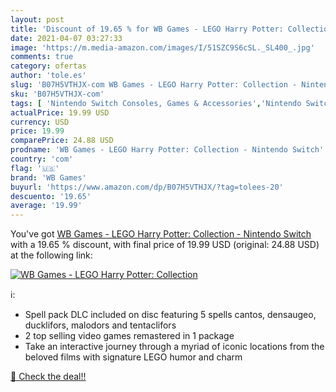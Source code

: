 ```yaml
---
layout: post
title: 'Discount of 19.65 % for WB Games - LEGO Harry Potter: Collection'
date: 2021-04-07 03:27:33
image: 'https://m.media-amazon.com/images/I/51SZC9S6cSL._SL400_.jpg'
comments: true
category: ofertas
author: 'tole.es'
slug: 'B07H5VTHJX-com WB Games - LEGO Harry Potter: Collection - Nintendo Switch'
sku: 'B07H5VTHJX-com'
tags: [ 'Nintendo Switch Consoles, Games & Accessories','Nintendo Switch Games','Video Games','Videogames','lego','wb games', ]
actualPrice: 19.99 USD
currency: USD
price: 19.99
comparePrice: 24.88 USD
prodname: 'WB Games - LEGO Harry Potter: Collection - Nintendo Switch'
country: 'com'
flag: '🇺🇸'
brand: 'WB Games'
buyurl: 'https://www.amazon.com/dp/B07H5VTHJX/?tag=tolees-20'
descuento: '19.65'
average: '19.99'
---
```


You've got [WB Games - LEGO Harry Potter: Collection - Nintendo Switch](https://www.amazon.com/dp/B07H5VTHJX/?tag=tolees-20) with a  19.65 % discount, with final price of 19.99 USD (original: 24.88 USD) at the following link:

[![WB Games - LEGO Harry Potter: Collection](https://m.media-amazon.com/images/I/51SZC9S6cSL._SL400_.jpg)](https://www.amazon.com/dp/B07H5VTHJX/?tag=tolees-20)

ℹ️:

- Spell pack DLC included on disc featuring 5 spells cantos, densaugeo, ducklifors, malodors and tentaclifors
- 2 top selling video games remastered in 1 package
- Take an interactive journey through a myriad of iconic locations from the beloved films with signature LEGO humor and charm

[🛒 Check the deal!!](https://www.amazon.com/dp/B07H5VTHJX/?tag=tolees-20)
